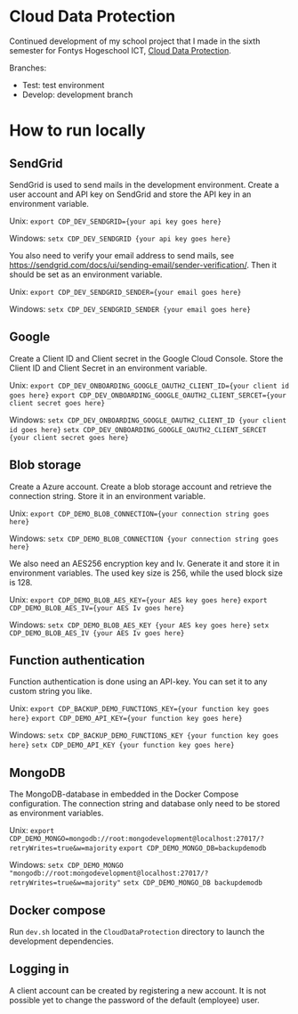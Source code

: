 # Cloud Data Protection

Continued development of my school project that I made in the sixth semester for Fontys Hogeschool ICT, [Cloud Data Protection](https://github.com/olivierbouchomsfontys/cloud-data-protection).

Branches:

* Test: test environment
* Develop: development branch

# How to run locally

## SendGrid

SendGrid is used to send mails in the development environment. Create a user account and API key on SendGrid and store the API key in an environment variable.

Unix:
`export CDP_DEV_SENDGRID={your api key goes here}`

Windows:
`setx CDP_DEV_SENDGRID {your api key goes here}`

You also need to verify your email address to send mails, see https://sendgrid.com/docs/ui/sending-email/sender-verification/. Then it should be set as an environment variable.

Unix:
`export CDP_DEV_SENDGRID_SENDER={your email goes here}`

Windows:
`setx CDP_DEV_SENDGRID_SENDER {your email goes here}`

## Google

Create a Client ID and Client secret in the Google Cloud Console. Store the Client ID and Client Secret in an environment variable.

Unix:
`export CDP_DEV_ONBOARDING_GOOGLE_OAUTH2_CLIENT_ID={your client id goes here}`
`export CDP_DEV_ONBOARDING_GOOGLE_OAUTH2_CLIENT_SERCET={your client secret goes here}`

Windows:
`setx CDP_DEV_ONBOARDING_GOOGLE_OAUTH2_CLIENT_ID {your client id goes here}`
`setx CDP_DEV_ONBOARDING_GOOGLE_OAUTH2_CLIENT_SERCET {your client secret goes here}`

## Blob storage

Create a Azure account. Create a blob storage account and retrieve the connection string. Store it in an environment variable.

Unix:
`export CDP_DEMO_BLOB_CONNECTION={your connection string goes here}`

Windows:
`setx CDP_DEMO_BLOB_CONNECTION {your connection string goes here}`

We also need an AES256 encryption key and Iv. Generate it and store it in environment variables. The used key size is 256, while the used block size is 128.

Unix:
`export CDP_DEMO_BLOB_AES_KEY={your AES key goes here}`
`export CDP_DEMO_BLOB_AES_IV={your AES Iv goes here}`

Windows:
`setx CDP_DEMO_BLOB_AES_KEY {your AES key goes here}`
`setx CDP_DEMO_BLOB_AES_IV {your AES Iv goes here}`

## Function authentication

Function authentication is done using an API-key. You can set it to any custom string you like.

Unix:
`export CDP_BACKUP_DEMO_FUNCTIONS_KEY={your function key goes here}`
`export CDP_DEMO_API_KEY={your function key goes here}`

Windows:
`setx CDP_BACKUP_DEMO_FUNCTIONS_KEY {your function key goes here}`
`setx CDP_DEMO_API_KEY {your function key goes here}`

## MongoDB

The MongoDB-database in embedded in the Docker Compose configuration. The connection string and database only need to be stored as environment variables.

Unix:
`export CDP_DEMO_MONGO=mongodb://root:mongodevelopment@localhost:27017/?retryWrites=true&w=majority`
`export CDP_DEMO_MONGO_DB=backupdemodb`

Windows:
`setx CDP_DEMO_MONGO "mongodb://root:mongodevelopment@localhost:27017/?retryWrites=true&w=majority"`
`setx CDP_DEMO_MONGO_DB backupdemodb`

## Docker compose

Run `dev.sh` located in the `CloudDataProtection` directory to launch the development dependencies.

## Logging in

A client account can be created by registering a new account. It is not possible yet to change the password of the default (employee) user.
